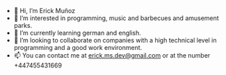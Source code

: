 - 👋 Hi, I’m Erick Muñoz
- 👀 I’m interested in programming, music and barbecues and amusement parks.
- 🌱 I’m currently learning german and english.
- 💞️ I’m looking to collaborate on companies with a high technical level in programming and a good work environment.
- 📫 You can contact me at erick.ms.dev@gmail.com or at the number +447455431669
